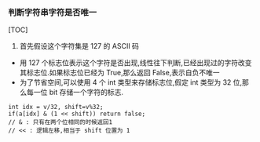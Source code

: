 ### 判断字符串字符是否唯一

[TOC]

1. 首先假设这个字符集是 127 的 ASCII 码
* 用 127 个标志位表示这个字符是否出现,线性往下判断,已经出现过的字符改变其标志位.如果标志位已经为 True,那么返回 False,表示自负不唯一
* 为了节省空间,可以使用 4 个 int 类型来存储标志位,假定 int 类型为 32 位,那么每一位 bit 存储一个字符的标志.
```
int idx = v/32, shift=v%32;
if(a[idx] & (1 << shift)) return false;
// & : 只有在两个位相同的时候返回1
// << : 逻辑左移,相当于 shift 位置为 1
```